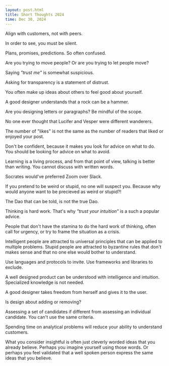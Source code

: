 ```yaml
---
layout: post.html
title: Short Thoughts 2024
time: Dec 30, 2024
---
```


<div class="short-thoughts">

Align with customers, not with peers.

In order to see, you must be silent.

Plans, promises, predictions. So often confused.

Are you trying to move people? Or are you trying to let people move?

Saying *"trust me"* is somewhat suspicious.

Asking for transparency is a statement of distrust.

You often make up ideas about others to feel good about yourself.

A good designer understands that a rock can be a hammer.

Are you designing letters or paragraphs? Be mindful of the scope.

No one ever thought that Lucifer and Vesper were different wanderers.

The number of "likes" is not the same as the number of readers that liked or enjoyed your post.

Don't be confident, because it makes you look for advice on what to do. You should be looking for advice on what to avoid.

Learning is a living process, and from that point of view, talking is better than writing. You cannot discuss with written words.

Socrates would've preferred Zoom over Slack.

If you pretend to be weird or stupid, no one will suspect you. Because why would anyone want to be precieved as weird or stupid?!

The Dao that can be told, is not the true Dao.

Thinking is hard work. That's why *"trust your intuition"* is a such a popular advice.

People that don't have the stamina to do the hard work of thinking, often call for urgency, or try to frame the situation as a crisis.

Intelligent people are attracted to universal principles that can be applied to multiple problems. Stupid people are attracted to byzantine rules that don't makes sense and that no one else would bother to understand.

Use languages and protocols to invite. Use frameworks and libraries to exclude.

A well designed product can be understood with intelligence and intuition. Specialized knowledge is not needed.

A good designer takes freedom from herself and gives it to the user.

Is design about adding or removing?

Assessing a set of candidates if different from assessing an individual candidate. You can't use the same criteria.

Spending time on analytical problems will reduce your ability to understand customers.

What you consider insightful is often just cleverly worded ideas that you already believe. Perhaps you imagine yourself using those words. Or perhaps you feel validated that a well spoken person express the same ideas that you believe.

</div>
